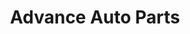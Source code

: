 ---
title: "Advance Auto Parts"
url: /winter-springs/advance-auto-parts-tuskawilla-road/
shop: Autoteile
---